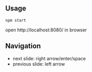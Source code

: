## Usage
<pre><code>npm start</code></pre>
open http://localhost:8080/ in browser

## Navigation
* next slide: right arrow/enter/space
* previous slide: left arrow
